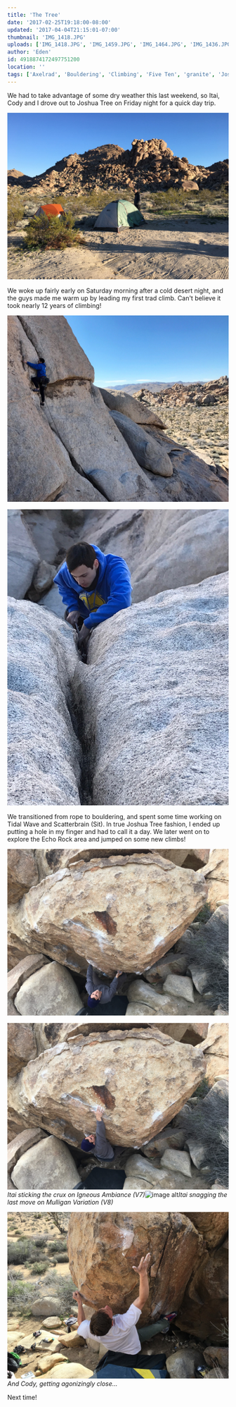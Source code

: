 ```yaml
---
title: 'The Tree'
date: '2017-02-25T19:18:00-08:00'
updated: '2017-04-04T21:15:01-07:00'
thumbnail: 'IMG_1418.JPG'
uploads: ['IMG_1418.JPG', 'IMG_1459.JPG', 'IMG_1464.JPG', 'IMG_1436.JPG', 'IMG_1437.JPG', 'IMG_1448.JPG', 'IMG_1448.JPG', 'IMG_1448.JPG', 'IMG_1451.JPG']
author: 'Eden'
id: 4918874172497751200
location: ''
tags: ['Axelrad', 'Bouldering', 'Climbing', 'Five Ten', 'granite', 'Joshua', 'scatterbrain', 'Tree']
---
```


We had to take advantage of some dry weather this last weekend, so Itai, Cody and I drove out to Joshua Tree on Friday night for a quick day trip.

![image alt](uploads/IMG_1418.JPG)

We woke up fairly early on Saturday morning after a cold desert night, and the guys made me warm up by leading my first trad climb. Can't believe it took nearly 12 years of climbing! 

![image alt](uploads/IMG_1459.JPG)

![image alt](uploads/IMG_1464.JPG)

We transitioned from rope to bouldering, and spent some time working on Tidal Wave and Scatterbrain (Sit). In true Joshua Tree fashion, I ended up putting a hole in my finger and had to call it a day. We later went on to explore the Echo Rock area and jumped on some new climbs!

![image alt](uploads/IMG_1436.JPG)

![image alt](uploads/IMG_1437.JPG)*Itai sticking the crux on Igneous Ambiance (V7)*![image alt](https://4.bp.blogspot.com/-8ILEuy5uu6g/WLT4MUFxFwI/AAAAAAAACOo/X0AsHtJD3gYG4QJuCGB05kl384vQfcqHACEw/s640/IMG_1448.JPG)*Itai snagging the last move on Mulligan Variation (V8)*

[](https://4.bp.blogspot.com/-8ILEuy5uu6g/WLT4MUFxFwI/AAAAAAAACOo/X0AsHtJD3gYG4QJuCGB05kl384vQfcqHACEw/s1600/IMG_1448.JPG)

[](https://4.bp.blogspot.com/-8ILEuy5uu6g/WLT4MUFxFwI/AAAAAAAACOo/X0AsHtJD3gYG4QJuCGB05kl384vQfcqHACEw/s1600/IMG_1448.JPG)

![image alt](uploads/IMG_1451.JPG)*And Cody, getting agonizingly close...*

Next time!
